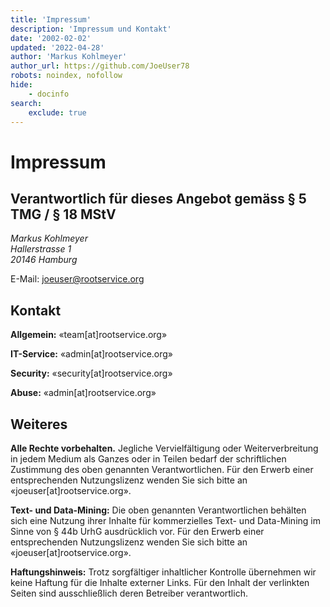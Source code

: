 ```yaml
---
title: 'Impressum'
description: 'Impressum und Kontakt'
date: '2002-02-02'
updated: '2022-04-28'
author: 'Markus Kohlmeyer'
author_url: https://github.com/JoeUser78
robots: noindex, nofollow
hide:
    - docinfo
search:
    exclude: true
---
```


# Impressum

## Verantwortlich für dieses Angebot gemäss § 5 TMG / § 18 MStV

<address>
Markus Kohlmeyer<br />
Hallerstrasse 1<br />
20146 Hamburg
</address>

E-Mail: <joeuser@rootservice.org>

## Kontakt

**Allgemein:** «team[at]rootservice.org»

**IT-Service:** «admin[at]rootservice.org»

**Security:** «security[at]rootservice.org»

**Abuse:** «admin[at]rootservice.org»

## Weiteres

**Alle Rechte vorbehalten.**
Jegliche Vervielfältigung oder Weiterverbreitung in jedem Medium als Ganzes oder in Teilen bedarf der schriftlichen Zustimmung des oben genannten Verantwortlichen. Für den Erwerb einer entsprechenden Nutzungslizenz wenden Sie sich bitte an «joeuser[at]rootservice.org».

**Text- und Data-Mining:** Die oben genannten Verantwortlichen behälten sich eine Nutzung ihrer Inhalte für kommerzielles Text- und Data-Mining im Sinne von § 44b UrhG ausdrücklich vor. Für den Erwerb einer entsprechenden Nutzungslizenz wenden Sie sich bitte an «joeuser[at]rootservice.org».

**Haftungshinweis:** Trotz sorgfältiger inhaltlicher Kontrolle übernehmen wir keine Haftung für die Inhalte externer Links. Für den Inhalt der verlinkten Seiten sind ausschließlich deren Betreiber verantwortlich.
